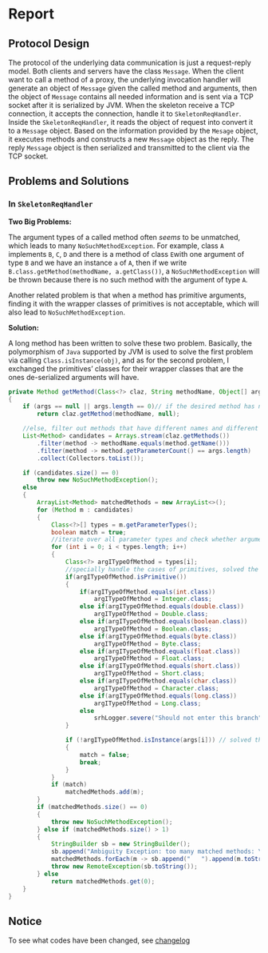 # Report

## Protocol Design

The protocol of the underlying data communication is just a request-reply model. Both clients and servers have the class `Message`. When the client want to call a method of a proxy, the underlying invocation handler will generate an object of `Message` given the called method and arguments, then the object of `Message` contains all needed information and is sent via a TCP socket after it is serialized by JVM. When the skeleton receive a TCP connection, it accepts the connection, handle it to `SkeletonReqHandler`. Inside the `SkeletonReqHandler`, it reads the object of request into convert it to a `Message` object. Based on the information provided by the `Mesage` object, it executes methods and constructs a new `Message` object as the reply. The reply `Message` object is then serialized and transmitted to the client via the TCP socket.

## Problems and Solutions

### In `SkeletonReqHandler`

**Two Big Problems:** 

The argument types of a called method often *seems* to be unmatched, which leads to many `NoSuchMethodException`. For example, class `A` implements `B`, `C`, `D` and there is a method of class `E`with one argument of type `B` and we have an instance `a` of `A`, then if we write `B.class.getMethod(methodName, a.getClass())`, a `NoSuchMethodException` will be thrown because there is no such method with the argument of type `A`. 

Another related problem is that when a method has primitive arguments, finding it with the wrapper classes of primitives is not acceptable, which will also lead to `NoSuchMethodException`.

**Solution:**

A long method has been written to solve these two problem. Basically, the polymorphism of `Java` supported by JVM is used to solve the first problem via calling `Class.isInstance(obj)`, and as for the second problem, I exchanged the primitives’ classes for their wrapper classes that are the ones de-serialized arguments will have. 

```java
private Method getMethod(Class<?> claz, String methodName, Object[] args) throws RemoteException, NoSuchMethodException
{
    if (args == null || args.length == 0)// if the desired method has no arguments.
        return claz.getMethod(methodName, null);

    //else, filter out methods that have different names and different numbers of arguments
    List<Method> candidates = Arrays.stream(claz.getMethods())
        .filter(method -> methodName.equals(method.getName()))
        .filter(method -> method.getParameterCount() == args.length)
        .collect(Collectors.toList());

    if (candidates.size() == 0)
        throw new NoSuchMethodException();
    else
    {
        ArrayList<Method> matchedMethods = new ArrayList<>();
        for (Method m : candidates)
        {
            Class<?>[] types = m.getParameterTypes();
            boolean match = true;
            //iterate over all parameter types and check whether argument match each type
            for (int i = 0; i < types.length; i++)
            {
                Class<?> argITypeOfMethod = types[i];
                //specially handle the cases of primitives, solved the second problem
                if(argITypeOfMethod.isPrimitive())
                {
                    if(argITypeOfMethod.equals(int.class))
                        argITypeOfMethod = Integer.class;
                    else if(argITypeOfMethod.equals(double.class))
                        argITypeOfMethod = Double.class;
                    else if(argITypeOfMethod.equals(boolean.class))
                        argITypeOfMethod = Boolean.class;
                    else if(argITypeOfMethod.equals(byte.class))
                        argITypeOfMethod = Byte.class;
                    else if(argITypeOfMethod.equals(float.class))
                        argITypeOfMethod = Float.class;
                    else if(argITypeOfMethod.equals(short.class))
                        argITypeOfMethod = Short.class;
                    else if(argITypeOfMethod.equals(char.class))
                        argITypeOfMethod = Character.class;
                    else if(argITypeOfMethod.equals(long.class))
                        argITypeOfMethod = Long.class;
                    else
                        srhLogger.severe("Should not enter this branch");
                }

                if (!argITypeOfMethod.isInstance(args[i])) // solved the first problem
                {
                    match = false;
                    break;
                }
            }
            if (match)
                matchedMethods.add(m);
        }
        if (matchedMethods.size() == 0)
        {
            throw new NoSuchMethodException();
        } else if (matchedMethods.size() > 1)
        {
            StringBuilder sb = new StringBuilder();
            sb.append("Ambiguity Exception: too many matched methods: \n");
            matchedMethods.forEach(m -> sb.append("   ").append(m.toString()).append("\n"));
            throw new RemoteException(sb.toString());
        } else
            return matchedMethods.get(0);
    }
}
```

## Notice

To see what codes have been changed, see [changelog](ChangeLog.md)


